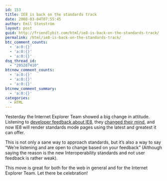 ```yaml
---
id: 153
title: IE8 is back on the standards track
date: 2008-03-04T07:55:45
author: Emil Stenström
layout: post
guid: http://friendlybit.com/html/ie8-is-back-on-the-standards-track/
permalink: /html/ie8-is-back-on-the-standards-track/
btc_comment_counts:
  - 'a:0:{}'
  - 'a:0:{}'
  - 'a:0:{}'
dsq_thread_id:
  - "205287410"
btcnew_comment_counts:
  - 'a:0:{}'
  - 'a:0:{}'
  - 'a:0:{}'
btcnew_comment_summary:
  - 'a:0:{}'
categories:
  - HTML
---
```

Yesterday the Internet Explorer Team showed a big change in attitude. Listening to [developer feedback about IE8](http://friendlybit.com/css/ie8-and-doctype-switching/), they [changed their mind](http://blogs.msdn.com/ie/archive/2008/03/03/microsoft-s-interoperability-principles-and-ie8.aspx), and now IE8 will render standards mode pages using the latest and greatest it can offer.

This is not only a sane way to approach standards, but it&#8217;s also a way to say &#8220;We&#8217;re listening and are open to change based on your feedback&#8221; (Although saying the reason is the new Interoperability standards and not user feedback is rather weak).

This move is great for both for the web in general and for the Internet Explorer Team. Let there be celebration!

